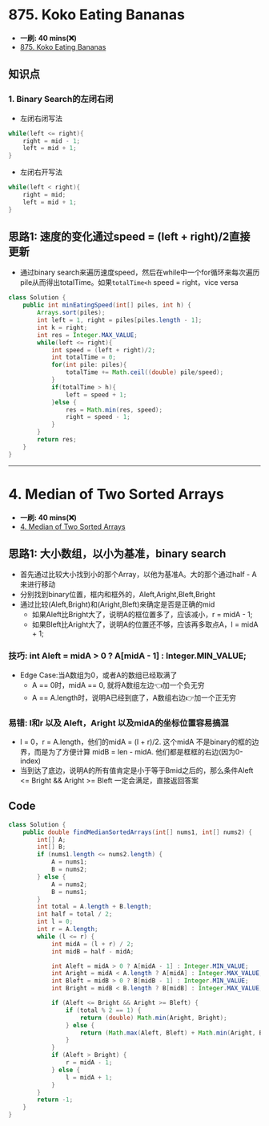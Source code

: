 # 875. Koko Eating Bananas
*  **一刷: 40 mins(❌)**
* [875. Koko Eating Bananas](https://leetcode.com/problems/koko-eating-bananas/)

## 知识点
### 1. Binary Search的左闭右闭
* 左闭右闭写法
```java
while(left <= right){
    right = mid - 1;
    left = mid + 1;
}
```

* 左闭右开写法
```java
while(left < right){
    right = mid;
    left = mid + 1;
}
```
## 思路1: 速度的变化通过speed = (left + right)/2直接更新
* 通过binary search来遍历速度speed，然后在while中一个for循环来每次遍历pile从而得出totalTime。如果`totalTime<h` speed = right，vice versa
```java
class Solution {
    public int minEatingSpeed(int[] piles, int h) {
        Arrays.sort(piles);
        int left = 1, right = piles[piles.length - 1];
        int k = right;
        int res = Integer.MAX_VALUE;
        while(left <= right){
            int speed = (left + right)/2;
            int totalTime = 0;
            for(int pile: piles){
                totalTime += Math.ceil((double) pile/speed);
            }
            if(totalTime > h){
                left = speed + 1;
            }else {
                res = Math.min(res, speed);
                right = speed - 1;
            }
        }
        return res;
    }
}
```
***
# 4. Median of Two Sorted Arrays
*  **一刷: 40 mins(❌)**
* [4. Median of Two Sorted Arrays](https://leetcode.com/problems/median-of-two-sorted-arrays/)
## 思路1: 大小数组，以小为基准，binary search
* 首先通过比较大小找到小的那个Array，以他为基准A。大的那个通过half - A来进行移动
* 分别找到binary位置，框内和框外的，Aleft,Aright,Bleft,Bright
* 通过比较(Aleft,Bright)和(Aright,Bleft)来确定是否是正确的mid
  * 如果Aleft比Bright大了，说明A的框位置多了，应该减小，r = midA - 1;
  * 如果Bleft比Aright大了，说明A的位置还不够，应该再多取点A，l = midA + 1;
### 技巧: int Aleft = midA > 0 ? A[midA - 1] : Integer.MIN_VALUE;
* Edge Case:当A数组为0，或者A的数组已经取满了
  * A == 0时，midA == 0, 就将A数组左边👈加一个负无穷
  * A == A.length时，说明A已经到底了，A数组右边👉加一个正无穷
### 易错: l和r 以及 Aleft，Aright 以及midA的坐标位置容易搞混
* l = 0，r = A.length，他们的midA = (l + r)/2. 这个midA 不是binary的框的边界，而是为了方便计算 midB = len - midA. 他们都是框框的右边(因为0-index)
* 当到达了底边，说明A的所有值肯定是小于等于Bmid之后的，那么条件Aleft <= Bright && Aright >= Bleft 一定会满足，直接返回答案

## Code
```java
class Solution {
    public double findMedianSortedArrays(int[] nums1, int[] nums2) {
        int[] A;
        int[] B;
        if (nums1.length <= nums2.length) {
            A = nums1;
            B = nums2;
        } else {
            A = nums2;
            B = nums1;
        }
        int total = A.length + B.length;
        int half = total / 2;
        int l = 0;
        int r = A.length;
        while (l <= r) {
            int midA = (l + r) / 2;
            int midB = half - midA;

            int Aleft = midA > 0 ? A[midA - 1] : Integer.MIN_VALUE;
            int Aright = midA < A.length ? A[midA] : Integer.MAX_VALUE;
            int Bleft = midB > 0 ? B[midB - 1] : Integer.MIN_VALUE;
            int Bright = midB < B.length ? B[midB] : Integer.MAX_VALUE;

            if (Aleft <= Bright && Aright >= Bleft) {
                if (total % 2 == 1) {
                    return (double) Math.min(Aright, Bright);
                } else {
                    return (Math.max(Aleft, Bleft) + Math.min(Aright, Bright)) / 2.0;
                }
            }
            if (Aleft > Bright) {
                r = midA - 1;
            } else {
                l = midA + 1;
            }
        }
        return -1;
    }
}
```